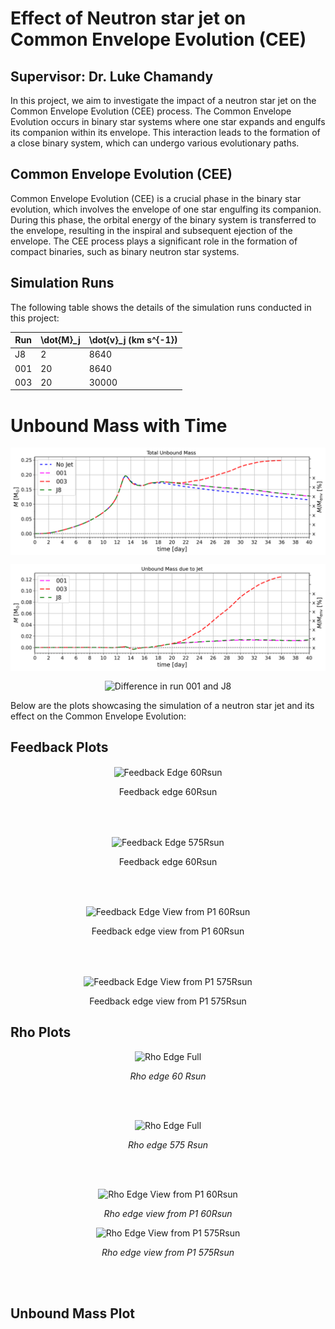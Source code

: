 
# Effect of Neutron star jet on Common Envelope Evolution (CEE)
## Supervisor: Dr. Luke Chamandy

In this project, we aim to investigate the impact of a neutron star jet on the Common Envelope Evolution (CEE) process. The Common Envelope Evolution occurs in binary star systems where one star expands and engulfs its companion within its envelope. This interaction leads to the formation of a close binary system, which can undergo various evolutionary paths.

## Common Envelope Evolution (CEE)

Common Envelope Evolution (CEE) is a crucial phase in the binary star evolution, which involves the envelope of one star engulfing its companion. During this phase, the orbital energy of the binary system is transferred to the envelope, resulting in the inspiral and subsequent ejection of the envelope. The CEE process plays a significant role in the formation of compact binaries, such as binary neutron star systems.

## Simulation Runs

The following table shows the details of the simulation runs conducted in this project:

| Run | \dot{M}_j  | \dot{v}_j (km s^{-1}) |
| --- | ---------- | ---------- |
| J8  | 2          | 8640       |
| 001 | 20         | 8640       |
| 003 | 20         | 30000      |


# Unbound Mass with Time

<p align="center">
<img src="/Plots/Total Unbound Mass.png" alt="Total Unbound Mass" align="center">
<p>

<p align="center">
<img src="/Plots/Total Unbound Mass due to jet only.png" alt="Total Unbound Mass jet only" align="center">
<p>

<p align="center">
<img src="/Plots/Total Unbound Mass due to jet in log (difference).png" alt="Difference in run 001 and J8" align="center">
<p>






Below are the plots showcasing the simulation of a neutron star jet and its effect on the Common Envelope Evolution:



## Feedback Plots
<p align="center">
<img src="/Plots/Feedback%20Plots/Feedback_edge_60Rsun.gif" alt="Feedback Edge 60Rsun" align="center">
<p>
<p align="center">Feedback edge 60Rsun</p>

<br> <br>

<p align="center">
<img src="/Plots/Feedback%20Plots/Feedback_edge_575Rsun.gif" alt="Feedback Edge 575Rsun" align="center">
<p>
<p align="center">Feedback edge 60Rsun</p>

<br><br>

<p align="center">
<img src="/Plots/Feedback%20Plots/Feedback_edge_P1_60Rsun.gif" alt="Feedback Edge View from P1 60Rsun" align="center">
<p>
<p align="center">Feedback edge view from P1 60Rsun</p>

<br><br>

<p align="center">
<img src="/Plots/Feedback%20Plots/Feedback_edge_P1_575Rsun.gif" alt="Feedback Edge View from P1 575Rsun" align="center">
<p>
<p align="center">Feedback edge view from P1 575Rsun</p>



## Rho Plots



<p align="center">
  <img src="/Plots/Rho/rho_edge_60Rsun.gif" alt="Rho Edge Full">
</p>
<p align="center"><em>Rho edge 60 Rsun </em></p>

<br><br>

<p align="center">
  <img src="/Plots/Rho/rho_edge_full.gif" alt="Rho Edge Full">
</p>
<p align="center"><em>Rho edge 575 Rsun</em></p>

<br><br>

<p align="center">
  <img src="/Plots/Rho/rho_edge_P1_60Rsun.gif" alt="Rho Edge View from P1 60Rsun">
</p>
<p align="center"><em>Rho edge view from P1 60Rsun</em></p>

<p align="center">
  <img src="/Plots/Rho/rho_edge_P1_575Rsun.gif" alt="Rho Edge View from P1 575Rsun">
</p>
<p align="center"><em>Rho edge view from P1 575Rsun</em></p>

<br><br>

## Unbound Mass Plot


